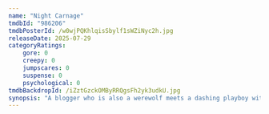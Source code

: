 ```yaml
---
name: "Night Carnage"
tmdbId: "986206"
tmdbPosterId: /w0wjPQKhlqisSbylf1sWZiNyc2h.jpg
releaseDate: 2025-07-29
categoryRatings:
    gore: 0
    creepy: 0
    jumpscares: 0
    suspense: 0
    psychological: 0
tmdbBackdropId: /iZztGzckOMByRRQgsFh2yk3udkU.jpg
synopsis: "A blogger who is also a werewolf meets a dashing playboy with a dark secret of his own. Starring Logan Andrews and Christian Howard."
---
```

